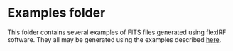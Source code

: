 
Examples folder
==============

This folder contains several examples of FITS files generated using flexIRF software. They all may be generated using the examples described [here](../README.md).
